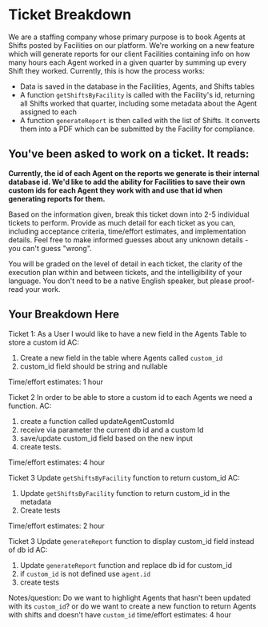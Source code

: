 # Ticket Breakdown

We are a staffing company whose primary purpose is to book Agents at Shifts posted by Facilities on our platform. We're working on a new feature which will generate reports for our client Facilities containing info on how many hours each Agent worked in a given quarter by summing up every Shift they worked. Currently, this is how the process works:

- Data is saved in the database in the Facilities, Agents, and Shifts tables
- A function `getShiftsByFacility` is called with the Facility's id, returning all Shifts worked that quarter, including some metadata about the Agent assigned to each
- A function `generateReport` is then called with the list of Shifts. It converts them into a PDF which can be submitted by the Facility for compliance.

## You've been asked to work on a ticket. It reads:

**Currently, the id of each Agent on the reports we generate is their internal database id. We'd like to add the ability for Facilities to save their own custom ids for each Agent they work with and use that id when generating reports for them.**

Based on the information given, break this ticket down into 2-5 individual tickets to perform. Provide as much detail for each ticket as you can, including acceptance criteria, time/effort estimates, and implementation details. Feel free to make informed guesses about any unknown details - you can't guess "wrong".

You will be graded on the level of detail in each ticket, the clarity of the execution plan within and between tickets, and the intelligibility of your language. You don't need to be a native English speaker, but please proof-read your work.

## Your Breakdown Here

Ticket 1:
As a User I would like to have a new field in the Agents Table to store a custom id
AC:

1. Create a new field in the table where Agents called `custom_id`
2. custom_id field should be string and nullable

Time/effort estimates: 1 hour

Ticket 2
In order to be able to store a custom id to each Agents we need a function.
AC:

1. create a function called updateAgentCustomId
2. receive via parameter the current db id and a custom Id
3. save/update custom_id field based on the new input
4. create tests.

Time/effort estimates: 4 hour

Ticket 3
Update `getShiftsByFacility` function to return custom_id
AC:

1. Update `getShiftsByFacility` function to return custom_id in the metadata
2. Create tests

Time/effort estimates: 2 hour

Ticket 3
Update `generateReport` function to display custom_id field instead of db id
AC:

1. Update `generateReport` function and replace db id for custom_id
2. if `custom_id` is not defined use `agent.id`
3. create tests

Notes/question:
Do we want to highlight Agents that hasn't been updated with its `custom_id`?
or do we want to create a new function to return Agents with shifts and doesn't have `custom_id`
time/effort estimates: 4 hour
